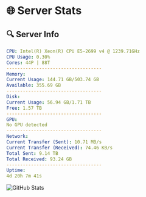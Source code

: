 # 🌐 Server Stats
## 🔍 Server Info
```yaml
CPU: Intel(R) Xeon(R) CPU E5-2699 v4 @ 1239.71GHz
CPU Usage: 0.30%
Cores: 44P | 88T
-----------------------------------
Memory:
Current Usage: 144.71 GB/503.74 GB
Available: 355.69 GB
-----------------------------------
Disk:
Current Usage: 56.94 GB/1.71 TB
Free: 1.57 TB
-----------------------------------
GPU:
No GPU detected
-----------------------------------
Network:
Current Transfer (Sent): 10.71 MB/s
Current Transfer (Received): 74.46 KB/s
Total Sent: 9.14 TB
Total Received: 93.24 GB
-----------------------------------
Uptime:
4d 20h 7m 41s
```
![GitHub Stats](https://img.shields.io/badge/Updated-2025-03-12_17:30:30-blue)